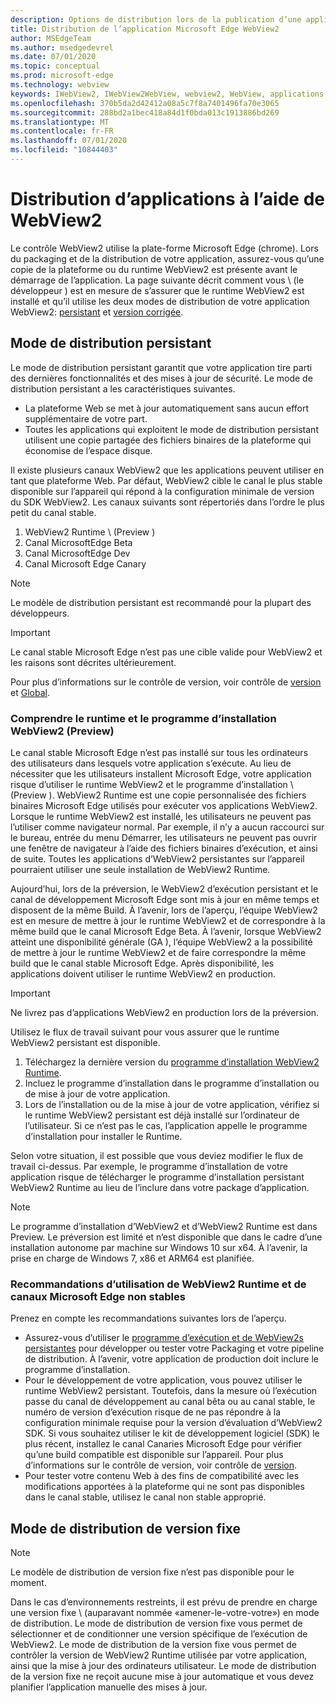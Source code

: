 ```yaml
---
description: Options de distribution lors de la publication d’une application à l’aide de Microsoft Edge WebView2
title: Distribution de l’application Microsoft Edge WebView2
author: MSEdgeTeam
ms.author: msedgedevrel
ms.date: 07/01/2020
ms.topic: conceptual
ms.prod: microsoft-edge
ms.technology: webview
keywords: IWebView2, IWebView2WebView, webview2, WebView, applications WPF, WPF, Edge, ICoreWebView2, ICoreWebView2Host, contrôle de navigateur, html Edge
ms.openlocfilehash: 370b5da2d42412a08a5c7f8a7401496fa70e3065
ms.sourcegitcommit: 288bd2a1bec418a84d1f0bda013c1913886bd269
ms.translationtype: MT
ms.contentlocale: fr-FR
ms.lasthandoff: 07/01/2020
ms.locfileid: "10844403"
---
```

# Distribution d’applications à l’aide de WebView2  

Le contrôle WebView2 utilise la plate-forme Microsoft Edge (chrome).  Lors du packaging et de la distribution de votre application, assurez-vous qu’une copie de la plateforme ou du runtime WebView2 est présente avant le démarrage de l’application.  La page suivante décrit comment vous \ (le développeur \) est en mesure de s’assurer que le runtime WebView2 est installé et qu’il utilise les deux modes de distribution de votre application WebView2: [persistant](#evergreen-distribution-mode) et [version corrigée](#fixed-version-distribution-mode).  

## Mode de distribution persistant  

Le mode de distribution persistant garantit que votre application tire parti des dernières fonctionnalités et des mises à jour de sécurité.  Le mode de distribution persistant a les caractéristiques suivantes.  

*   La plateforme Web se met à jour automatiquement sans aucun effort supplémentaire de votre part.  
*   Toutes les applications qui exploitent le mode de distribution persistant utilisent une copie partagée des fichiers binaires de la plateforme qui économise de l’espace disque.  

Il existe plusieurs canaux WebView2 que les applications peuvent utiliser en tant que plateforme Web.  Par défaut, WebView2 cible le canal le plus stable disponible sur l’appareil qui répond à la configuration minimale de version du SDK WebView2.  Les canaux suivants sont répertoriés dans l’ordre le plus petit du canal stable.  

1.  WebView2 Runtime \ (Preview \)  
1.  Canal MicrosoftEdge Beta  
1.  Canal MicrosoftEdge Dev  
1.  Canal Microsoft Edge Canary    

> [!NOTE]
> Le modèle de distribution persistant est recommandé pour la plupart des développeurs.  

> [!IMPORTANT]
> Le canal stable Microsoft Edge n’est pas une cible valide pour WebView2 et les raisons sont décrites ultérieurement.  

Pour plus d’informations sur le contrôle de version, voir contrôle de [version][ConceptsVersioning] et [Global][ReferenceWin3209538WebviewIdl].  

### Comprendre le runtime et le programme d’installation WebView2 (Preview)  

Le canal stable Microsoft Edge n’est pas installé sur tous les ordinateurs des utilisateurs dans lesquels votre application s’exécute.  Au lieu de nécessiter que les utilisateurs installent Microsoft Edge, votre application risque d’utiliser le runtime WebView2 et le programme d’installation \ (Preview \).  WebView2 Runtime est une copie personnalisée des fichiers binaires Microsoft Edge utilisés pour exécuter vos applications WebView2.  Lorsque le runtime WebView2 est installé, les utilisateurs ne peuvent pas l’utiliser comme navigateur normal.  Par exemple, il n’y a aucun raccourci sur le bureau, entrée du menu Démarrer, les utilisateurs ne peuvent pas ouvrir une fenêtre de navigateur à l’aide des fichiers binaires d’exécution, et ainsi de suite.  Toutes les applications d’WebView2 persistantes sur l’appareil pourraient utiliser une seule installation de WebView2 Runtime.  

Aujourd’hui, lors de la préversion, le WebView2 d’exécution persistant et le canal de développement Microsoft Edge sont mis à jour en même temps et disposent de la même Build.  À l’avenir, lors de l’aperçu, l’équipe WebView2 est en mesure de mettre à jour le runtime WebView2 et de correspondre à la même build que le canal Microsoft Edge Beta.  À l’avenir, lorsque WebView2 atteint une disponibilité générale (GA \), l’équipe WebView2 a la possibilité de mettre à jour le runtime WebView2 et de faire correspondre la même build que le canal stable Microsoft Edge.  Après disponibilité, les applications doivent utiliser le runtime WebView2 en production.  

> [!IMPORTANT]
> Ne livrez pas d’applications WebView2 en production lors de la préversion.  

Utilisez le flux de travail suivant pour vous assurer que le runtime WebView2 persistant est disponible.  

1.  Téléchargez la dernière version du [programme d’installation WebView2 Runtime][Webview2Installer].  
1.  Incluez le programme d’installation dans le programme d’installation ou de mise à jour de votre application.  
1.  Lors de l’installation ou de la mise à jour de votre application, vérifiez si le runtime WebView2 persistant est déjà installé sur l’ordinateur de l’utilisateur.  Si ce n’est pas le cas, l’application appelle le programme d’installation pour installer le Runtime.  

Selon votre situation, il est possible que vous deviez modifier le flux de travail ci-dessus.  Par exemple, le programme d’installation de votre application risque de télécharger le programme d’installation persistant WebView2 Runtime au lieu de l’inclure dans votre package d’application.  

> [!NOTE]
> Le programme d’installation d’WebView2 et d’WebView2 Runtime est dans Preview.  Le préversion est limité et n’est disponible que dans le cadre d’une installation autonome par machine sur Windows 10 sur x64.  À l’avenir, la prise en charge de Windows 7, x86 et ARM64 est planifiée.  

### Recommandations d’utilisation de WebView2 Runtime et de canaux Microsoft Edge non stables  

Prenez en compte les recommandations suivantes lors de l’aperçu.  

*   Assurez-vous d’utiliser le [programme d’exécution et de WebView2s persistantes][Webview2Installer] pour développer ou tester votre Packaging et votre pipeline de distribution.  À l’avenir, votre application de production doit inclure le programme d’installation.  
*   Pour le développement de votre application, vous pouvez utiliser le runtime WebView2 persistant.  Toutefois, dans la mesure où l’exécution passe du canal de développement au canal bêta ou au canal stable, le numéro de version d’exécution risque de ne pas répondre à la configuration minimale requise pour la version d’évaluation d’WebView2 SDK.  Si vous souhaitez utiliser le kit de développement logiciel (SDK) le plus récent, installez le canal Canaries Microsoft Edge pour vérifier qu’une build compatible est disponible sur l’appareil.  Pour plus d’informations sur le contrôle de version, voir contrôle de [version][ConceptsVersioning].  
*   Pour tester votre contenu Web à des fins de compatibilité avec les modifications apportées à la plateforme qui ne sont pas disponibles dans le canal stable, utilisez le canal non stable approprié.  

## Mode de distribution de version fixe  

> [!NOTE]
> Le modèle de distribution de version fixe n’est pas disponible pour le moment.  

Dans le cas d’environnements restreints, il est prévu de prendre en charge une version fixe \ (auparavant nommée «amener-le-votre-votre») en mode de distribution.  Le mode de distribution de version fixe vous permet de sélectionner et de conditionner une version spécifique de l’exécution de WebView2.  Le mode de distribution de la version fixe vous permet de contrôler la version de WebView2 Runtime utilisée par votre application, ainsi que la mise à jour des ordinateurs utilisateur.  Le mode de distribution de la version fixe ne reçoit aucune mise à jour automatique et vous devez planifier l’application manuelle des mises à jour.  

<!-- links -->  

[ConceptsVersioning]: ./versioning.md "Présentation des versions de navigateur et de WebView2 | Documents Microsoft"  
[ReferenceWin3209538WebviewIdl]: ../reference/win32/0-9-538/webview2-idl.md  "Globales | Documents Microsoft"  

[Webview2Installer]: https://developer.microsoft.com/microsoft-edge/webview2 "Programme d’installation de WebView2"  
